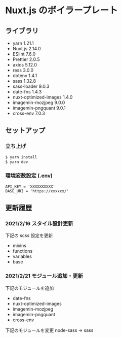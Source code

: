 # Nuxt.js のボイラープレート

## ライブラリ

- yarn 1.21.1
- Nuxt.js 2.14.0
- ESlint 7.6.0
- Prettier 2.0.5
- axios 5.12.0
- ress 3.0.0
- dotenv 1.4.1
- sass 1.32.8
- sass-loader 9.0.3
- date-fns 1.4.3
- nuxt-optimized-images 1.4.0
- imagemin-mozjpeg 9.0.0
- imagemin-pngquant 9.0.1
- cross-env 7.0.3

## セットアップ

### 立ち上げ

```bash
$ yarn install
$ yarn dev
```

### 環境変数設定 (.env)

```
API_KEY = 'XXXXXXXXXX'
BASE_URI = 'https://xxxxxx/'
```

## 更新履歴

### 2021/2/16 スタイル設計更新

下記の scss 設定を更新

- mixins
- functions
- variables
- base

### 2021/2/21 モジュール追加・更新

下記のモジュールを追加

- date-fns
- nuxt-optimized-images
- imagemin-mozjpeg
- imagemin-pngquant
- cross-env

下記のモジュールを変更
node-sass -> sass
